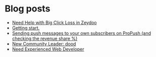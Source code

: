 # Blog posts
<!-- BLOG-POST-LIST:START -->
- [Need Help with Big Click Loss in Zeydoo](https://afflift.com/f/threads/need-help-with-big-click-loss-in-zeydoo.10168/)
- [Getting start.](https://afflift.com/f/threads/getting-start.10161/)
- [Sending push messages to your own subscribers on ProPush &lpar;and checking the revenue share %&rpar;](https://afflift.com/f/threads/sending-push-messages-to-your-own-subscribers-on-propush-and-checking-the-revenue-share.10040/)
- [New Community Leader: dood](https://afflift.com/f/threads/new-community-leader-dood.10163/)
- [Need Experienced Web Developer](https://afflift.com/f/threads/need-experienced-web-developer.10160/)
<!-- BLOG-POST-LIST:END -->
